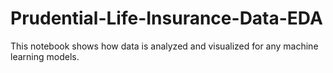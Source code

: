 # Prudential-Life-Insurance-Data-EDA
This notebook shows how data is analyzed and visualized for any machine learning models.
